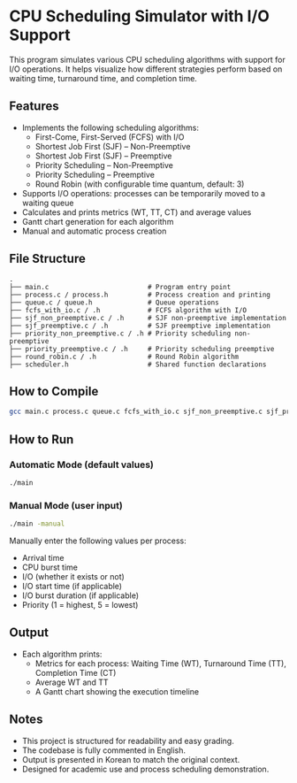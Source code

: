 # CPU Scheduling Simulator with I/O Support

This program simulates various CPU scheduling algorithms with support for I/O operations. It helps visualize how different strategies perform based on waiting time, turnaround time, and completion time.

## Features

- Implements the following scheduling algorithms:
  - First-Come, First-Served (FCFS) with I/O
  - Shortest Job First (SJF) – Non-Preemptive
  - Shortest Job First (SJF) – Preemptive
  - Priority Scheduling – Non-Preemptive
  - Priority Scheduling – Preemptive
  - Round Robin (with configurable time quantum, default: 3)
- Supports I/O operations: processes can be temporarily moved to a waiting queue
- Calculates and prints metrics (WT, TT, CT) and average values
- Gantt chart generation for each algorithm
- Manual and automatic process creation

## File Structure

```
.
├── main.c                         # Program entry point
├── process.c / process.h          # Process creation and printing
├── queue.c / queue.h              # Queue operations
├── fcfs_with_io.c / .h            # FCFS algorithm with I/O
├── sjf_non_preemptive.c / .h      # SJF non-preemptive implementation
├── sjf_preemptive.c / .h          # SJF preemptive implementation
├── priority_non_preemptive.c / .h # Priority scheduling non-preemptive
├── priority_preemptive.c / .h     # Priority scheduling preemptive
├── round_robin.c / .h             # Round Robin algorithm
├── scheduler.h                    # Shared function declarations
```

## How to Compile

```bash
gcc main.c process.c queue.c fcfs_with_io.c sjf_non_preemptive.c sjf_preemptive.c     priority_non_preemptive.c priority_preemptive.c round_robin.c -o main
```

## How to Run

### Automatic Mode (default values)

```bash
./main
```

### Manual Mode (user input)

```bash
./main -manual
```

Manually enter the following values per process:
- Arrival time
- CPU burst time
- I/O (whether it exists or not)
- I/O start time (if applicable)
- I/O burst duration (if applicable)
- Priority (1 = highest, 5 = lowest)

## Output

- Each algorithm prints:
  - Metrics for each process: Waiting Time (WT), Turnaround Time (TT), Completion Time (CT)
  - Average WT and TT
  - A Gantt chart showing the execution timeline

## Notes

- This project is structured for readability and easy grading.
- The codebase is fully commented in English.
- Output is presented in Korean to match the original context.
- Designed for academic use and process scheduling demonstration.

